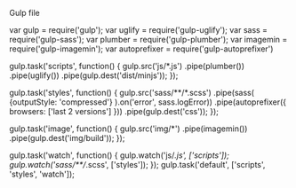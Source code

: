 Gulp file

var gulp = require('gulp');
var uglify = require('gulp-uglify');
var sass = require('gulp-sass');
var plumber = require('gulp-plumber');
var imagemin = require('gulp-imagemin');
var autoprefixer = require('gulp-autoprefixer')

gulp.task('scripts', function() {
    gulp.src('js/*.js')
    .pipe(plumber())
    .pipe(uglify())
    .pipe(gulp.dest('dist/minjs'));
});

gulp.task('styles', function() {
    gulp.src('sass/**/*.scss')
    .pipe(sass(
        {outputStyle: 'compressed'}
    ).on('error', sass.logError))
    .pipe(autoprefixer({
        browsers: ['last 2 versions']
    }))
    .pipe(gulp.dest('css'));
});


gulp.task('image', function() {
    gulp.src('img/*')
    .pipe(imagemin())
    .pipe(gulp.dest('img/build'));
}); 

gulp.task('watch', function() {
    gulp.watch('js/*.js', ['scripts']);
    gulp.watch('sass/**/*.scss', ['styles']);
});
gulp.task('default', ['scripts', 'styles', 'watch']);